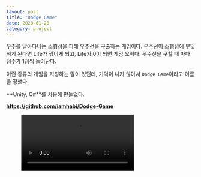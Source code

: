 ```yaml
---
layout: post
title: "Dodge Game"
date: 2020-01-20
category: project
---
```


우주를 날아다니는 소행성을 피해 우주선을 구출하는 게임이다. 우주선이 소행성에 부딪히게 된다면 Life가 깎이게 되고, Life가 0이 되면 게임 오버다. 우주선을 구할 때 마다 점수가 1점씩 늘어난다.



이런 종류의 게임을 지칭하는 말이 있던데, 기억이 나지 않아서 `Dodge Game`이라고 이름을 정했다.

**Unity, C#**를 사용해 만들었다.

**<https://github.com/iamhabi/Dodge-Game>**

<figure class="video_container">
  <video controls="true" allowfullscreen="true">
    <source src="/media/DodgeGame/DodgeGame_200213.mp4" type="video/mp4">
  </video>
</figure>
